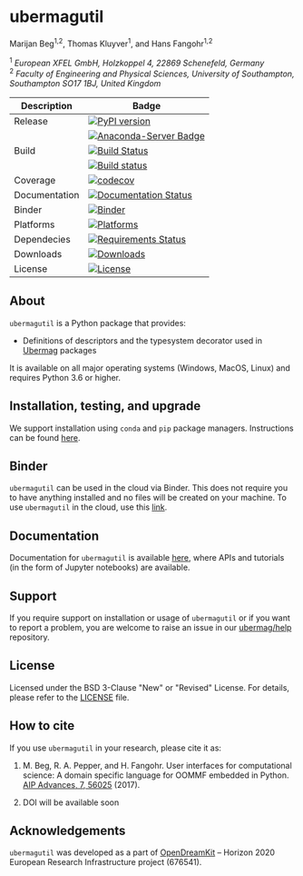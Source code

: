 # ubermagutil
Marijan Beg<sup>1,2</sup>, Thomas Kluyver<sup>1</sup>, and Hans Fangohr<sup>1,2</sup>

<sup>1</sup> *European XFEL GmbH, Holzkoppel 4, 22869 Schenefeld, Germany*  
<sup>2</sup> *Faculty of Engineering and Physical Sciences, University of Southampton, Southampton SO17 1BJ, United Kingdom*  

| Description | Badge |
| --- | --- |
| Release | [![PyPI version](https://badge.fury.io/py/ubermagutil.svg)](https://badge.fury.io/py/ubermagutil) |
|                | [![Anaconda-Server Badge](https://anaconda.org/conda-forge/ubermagutil/badges/version.svg)](https://anaconda.org/conda-forge/ubermagutil) |
| Build | [![Build Status](https://travis-ci.org/ubermag/ubermagutil.svg?branch=master)](https://travis-ci.org/ubermag/ubermagutil) |
|       | [![Build status](https://ci.appveyor.com/api/projects/status/sv9vl65olsl5rxim?svg=true)](https://ci.appveyor.com/project/marijanbeg/ubermagutil) |
| Coverage | [![codecov](https://codecov.io/gh/ubermag/ubermagutil/branch/master/graph/badge.svg)](https://codecov.io/gh/ubermag/ubermagutil) |
| Documentation | [![Documentation Status](https://readthedocs.org/projects/ubermagutil/badge/?version=latest)](https://ubermagutil.readthedocs.io/en/latest/?badge=latest) |
| Binder | [![Binder](https://mybinder.org/badge.svg)](https://mybinder.org/v2/gh/ubermag/ubermagutil/master?filepath=index.ipynb) |
| Platforms | [![Platforms](https://anaconda.org/conda-forge/ubermagutil/badges/platforms.svg)](https://anaconda.org/conda-forge/ubermagutil) |
| Dependecies | [![Requirements Status](https://requires.io/github/ubermag/ubermagutil/requirements.svg?branch=master)](https://requires.io/github/ubermag/ubermagutil/requirements/?branch=master) |
| Downloads | [![Downloads](https://anaconda.org/conda-forge/ubermagutil/badges/downloads.svg)](https://anaconda.org/conda-forge/ubermagutil) |
| License | [![License](https://img.shields.io/badge/License-BSD%203--Clause-blue.svg)](https://opensource.org/licenses/BSD-3-Clause) |

## About

`ubermagutil` is a Python package that provides:

- Definitions of descriptors and the typesystem decorator used in [Ubermag](http://ubermag.github.io) packages

It is available on all major operating systems (Windows, MacOS, Linux) and requires Python 3.6 or higher.

## Installation, testing, and upgrade

We support installation using `conda` and `pip` package managers. Instructions can be found [here](https://ubermagutil.readthedocs.io/en/latest/ipynb/installation-testing-upgrade.html).

## Binder

`ubermagutil` can be used in the cloud via Binder. This does not require you to have anything installed and no files will be created on your machine. To use `ubermagutil` in the cloud, use this [link](https://mybinder.org/v2/gh/ubermag/ubermagutil/master?filepath=index.ipynb).

## Documentation

Documentation for `ubermagutil` is available [here](http://ubermagutil.readthedocs.io/en/latest/?badge=latest), where APIs and tutorials (in the form of Jupyter notebooks) are available.

## Support

If you require support on installation or usage of `ubermagutil` or if you want to report a problem, you are welcome to raise an issue in our [ubermag/help](https://github.com/ubermag/help) repository.

## License

Licensed under the BSD 3-Clause "New" or "Revised" License. For details, please refer to the [LICENSE](LICENSE) file.

## How to cite

If you use `ubermagutil` in your research, please cite it as:

1. M. Beg, R. A. Pepper, and H. Fangohr. User interfaces for computational science: A domain specific language for OOMMF embedded in Python. [AIP Advances, 7, 56025](http://aip.scitation.org/doi/10.1063/1.4977225) (2017).

2. DOI will be available soon

## Acknowledgements

`ubermagutil` was developed as a part of [OpenDreamKit](http://opendreamkit.org/) – Horizon 2020 European Research Infrastructure project (676541).
